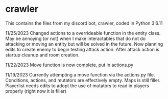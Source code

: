 # crawler
This contains the files from my discord bot, crawler, coded in Python 3.6.11


11/25/2023
  Changed actions to a overrideable function in the entity class. May be annoying (or not) when I make interactables that do not do attacking or moving an entity but will be solved in the future. Now planning edits to create enemy to begin testing attack action. After attack action is startup cleanup and room creation.

11/22/2023
  Move function is now complete, put in actions.py
    
11/19/2023
  Currently attempting a move function via the actions.py file. Conditions, actions, and mutators are effectively empty. Maps is still filler. Playerlist needs edits to adopt the use of mutators to read in players properly (right now it is filler)

